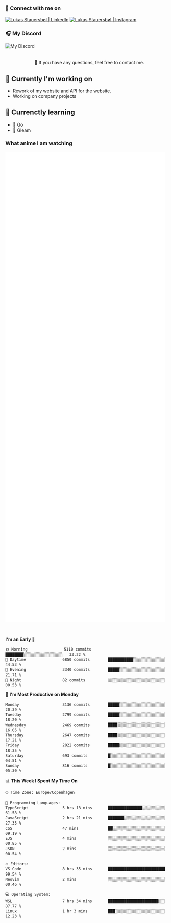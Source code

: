 ### 🔗 Connect with me on
<a href="https://www.instagram.com/lukas_stauersbol" target="_blank"><img align="center" src="https://raw.githubusercontent.com/stauersbol/stauersbol/main/images/instagram.svg" alt="Lukas Stauersbøl | LinkedIn" width="30px"/></a>
<a href="https://www.linkedin.com/in/lukas-stauersbol/" target="_blank"><img align="center" src="https://raw.githubusercontent.com/stauersbol/stauersbol/main/images/linkedin.svg" alt="Lukas Stauersbøl | Instagram" width="30px"/></a>

<p align="center">
 <h3>🎧 My Discord</h3>
 <img align="left" height="55px" src="https://discord.c99.nl/widget/theme-2/147806323323568128.png" alt="My Discord" />
</p>

<br/>
<br/>
<br/>
💬 If you have any questions, feel free to contact me.

## 🔭 Currently I'm working on
- Rework of my website and API for the website.
- Working on company projects
 
## 🌱 Currenctly learning
- 💙 Go
- 💜 Gleam

### What anime I am watching
<a href="https://anilist.co/user/slashiy/" align="center"><img align="center" width="500px" src="metrics.plugin.personal.anilist.svg" /></a>

<br/>

<!--START_SECTION:waka-->
**I'm an Early 🐤** 

```text
🌞 Morning                5110 commits        ████████░░░░░░░░░░░░░░░░░   33.22 % 
🌆 Daytime                6850 commits        ███████████░░░░░░░░░░░░░░   44.53 % 
🌃 Evening                3340 commits        █████░░░░░░░░░░░░░░░░░░░░   21.71 % 
🌙 Night                  82 commits          ░░░░░░░░░░░░░░░░░░░░░░░░░   00.53 % 
```
📅 **I'm Most Productive on Monday** 

```text
Monday                   3136 commits        █████░░░░░░░░░░░░░░░░░░░░   20.39 % 
Tuesday                  2799 commits        █████░░░░░░░░░░░░░░░░░░░░   18.20 % 
Wednesday                2469 commits        ████░░░░░░░░░░░░░░░░░░░░░   16.05 % 
Thursday                 2647 commits        ████░░░░░░░░░░░░░░░░░░░░░   17.21 % 
Friday                   2822 commits        █████░░░░░░░░░░░░░░░░░░░░   18.35 % 
Saturday                 693 commits         █░░░░░░░░░░░░░░░░░░░░░░░░   04.51 % 
Sunday                   816 commits         █░░░░░░░░░░░░░░░░░░░░░░░░   05.30 % 
```


📊 **This Week I Spent My Time On** 

```text
🕑︎ Time Zone: Europe/Copenhagen

💬 Programming Languages: 
TypeScript               5 hrs 18 mins       ███████████████░░░░░░░░░░   61.58 % 
JavaScript               2 hrs 21 mins       ███████░░░░░░░░░░░░░░░░░░   27.35 % 
CSS                      47 mins             ██░░░░░░░░░░░░░░░░░░░░░░░   09.19 % 
EJS                      4 mins              ░░░░░░░░░░░░░░░░░░░░░░░░░   00.85 % 
JSON                     2 mins              ░░░░░░░░░░░░░░░░░░░░░░░░░   00.54 % 

🔥 Editors: 
VS Code                  8 hrs 35 mins       █████████████████████████   99.54 % 
Neovim                   2 mins              ░░░░░░░░░░░░░░░░░░░░░░░░░   00.46 % 

💻 Operating System: 
WSL                      7 hrs 34 mins       ██████████████████████░░░   87.77 % 
Linux                    1 hr 3 mins         ███░░░░░░░░░░░░░░░░░░░░░░   12.23 % 
```


<!--END_SECTION:waka-->
